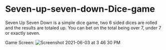 # Seven-up-seven-down-Dice-game

Seven Up Seven Down is a simple dice game, two 6 sided dices are rolled and the results are totaled up. 
You can bet on the total being over 7, under 7 or exactly seven.

Game Screen:
![Screenshot 2021-06-03 at 3 46 30 PM](https://user-images.githubusercontent.com/43086644/120629242-3c845f00-c483-11eb-8fc6-fbfefd6e7b98.png)
